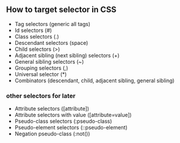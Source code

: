 ## How to target selector in CSS
* Tag selectors (generic all tags)
* Id selectors (#)
* Class selectors (.)
* Descendant selectors (space)
* Child selectors (>)
* Adjacent sibling (next sibling) selectors (+)
* General sibling selectors (~)
* Grouping selectors (,)
* Universal selector (*)
* Combinators (descendant, child, adjacent sibling, general sibling)

### other selectors for later
* Attribute selectors ([attribute])
* Attribute selectors with value ([attribute=value])
* Pseudo-class selectors (:pseudo-class)
* Pseudo-element selectors (::pseudo-element)
* Negation pseudo-class (:not())

